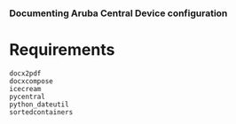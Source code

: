 ### Documenting Aruba Central Device configuration

# Requirements
```
docx2pdf
docxcompose
icecream
pycentral
python_dateutil
sortedcontainers
```
